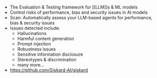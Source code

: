 - The Evaluation & Testing framework for [[LLM]]s & ML models
- Control risks of performance, bias and security issues in AI models
- Scan: Automatically assess your LLM-based agents for performance, bias & security issues
- Issues detected include:
	- Hallucinations
	- Harmful content generation
	- Prompt injection
	- Robustness issues
	- Sensitive information disclosure
	- Stereotypes & discrimination
	- many more...
- https://github.com/Giskard-AI/giskard